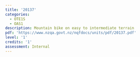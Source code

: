 ```yaml
---
title: '20137'
categories:
  - OTE1S
  - OAS1
description: Mountain bike on easy to intermediate terrain
pdf: 'https://www.nzqa.govt.nz/nqfdocs/units/pdf/20137.pdf'
level: '1'
credits: '1'
assessment: Internal
---
```


